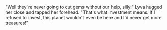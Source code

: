 "Well they're never going to cut gems without our help, silly!" Lyva hugged her close and tapped her forehead. "That's what investment means. If I refused to invest, this planet wouldn't even be here and I'd never get more treasures!"